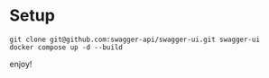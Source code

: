 # Setup
```
git clone git@github.com:swagger-api/swagger-ui.git swagger-ui
docker compose up -d --build
```

enjoy!